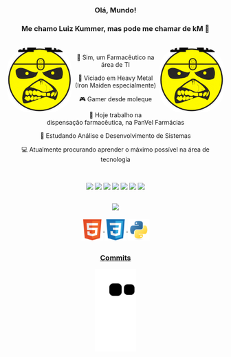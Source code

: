 ##
<div align="center">
  
  ### Olá, Mundo!<br>
  ### Me chamo Luiz Kummer, mas pode me chamar de kM 🤘
  <br>
  <img align="right" alt="Iron-Gif" height="150" style="border-radius:50px;" src="gifs/eddie.gif">
  <img align="left" alt="Iron-Gif" height="150" style="border-radius:50px;" src="gifs/eddie.gif">
    
  🥼 Sim, um Farmacêutico na área de TI 
  
  
  🎸 Viciado em Heavy Metal (Iron Maiden especialmente)  
  
  
  🎮 Gamer desde moleque
  
  
  💊 Hoje trabalho na dispensação farmacêutica, na PanVel Farmácias  
  
  
  🌱 Estudando Análise e Desenvolvimento de Sistemas  
  
  
  💻 Atualmente procurando aprender o máximo possível na área de tecnologia

  
</div>

##
<br>
<div align="center">
  <a href="https://www.linkedin.com/in/luiz-kummer-45b1076a/" target="_blank"><img src="https://img.shields.io/badge/-LinkedIn-%230077B5?style=for-the-badge&logo=linkedin&logoColor=white" target="_blank"></a>
  <a href = "mailto:luizkaeme@gmail.com"><img src="https://img.shields.io/badge/-Gmail-%23333?style=for-the-badge&logo=gmail&logoColor=white" target="_blank"></a>
  <a href="https://www.facebook.com/LuizKummer/" target="_blank"><img src="https://img.shields.io/badge/Facebook-1877F2?style=for-the-badge&logo=facebook&logoColor=white" target="_blank"></a>
  <a href="https://www.instagram.com/luizkummer" target="_blank"><img src="https://img.shields.io/badge/-Instagram-%23E4405F?style=for-the-badge&logo=instagram&logoColor=white" target="_blank"></a>
 	<a href="https://www.twitch.tv/kmmrzera" target="_blank"><img src="https://img.shields.io/badge/Twitch-9146FF?style=for-the-badge&logo=twitch&logoColor=white" target="_blank"></a>
 <a href="https://discord.gg/uNnGWJp2TW" target="_blank"><img src="https://img.shields.io/badge/Discord-%237289DA.svg?style=for-the-badge&logo=discord&logoColor=white" target="_blank"></a></a>
   <a href="https://discord.gg/ga573QHTbD" target="_blank"><img src="https://i.imgur.com/JWKyzk0.png" target="_blank"></a></a>
   </div>

##

<div align="center">
  <a href="https://github.com/LuizKM">
  <img height="180em" src="https://github-readme-stats.vercel.app/api?username=LuizKM&show_icons=true&theme=tokyonight&include_all_commits=true&count_private=true"/>
<div style="display: inline_block"><br>
  <img align="center" alt="Rafa-HTML" height="50" width="50" src="https://raw.githubusercontent.com/devicons/devicon/master/icons/html5/html5-original.svg">
  <img align="center" alt="Rafa-CSS" height="50" width="50" src="https://raw.githubusercontent.com/devicons/devicon/master/icons/css3/css3-original.svg">
  <img align="center" alt="Rafa-Python" height="50" width="50" src="https://raw.githubusercontent.com/devicons/devicon/master/icons/python/python-original.svg">
</div>
  
##

 ### Commits
  ![Snake animation](https://github.com/LuizKM/LuizKM/blob/output/github-contribution-grid-snake.svg)
##
  
</div>
  
  
  



